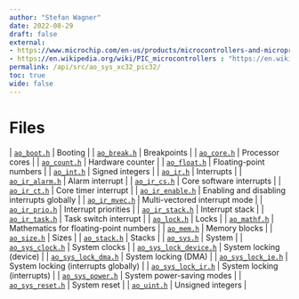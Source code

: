 ```yaml
---
author: "Stefan Wagner"
date: 2022-08-29
draft: false
external:
- https://www.microchip.com/en-us/products/microcontrollers-and-microprocessors/32-bit-mcus : "32-bit PIC® and SAM Microcontrollers"
- https://en.wikipedia.org/wiki/PIC_microcontrollers : "https://en.wikipedia.org/wiki/PIC_microcontrollers"
permalink: /api/src/ao_sys_xc32_pic32/
toc: true
wide: false
---
```


# Files

| [`ao_boot.h`](ao_boot.h.md) | Booting |
| [`ao_break.h`](ao_break.h.md) | Breakpoints |
| [`ao_core.h`](ao_core.h.md) | Processor cores |
| [`ao_count.h`](ao_count.h.md) | Hardware counter |
| [`ao_float.h`](ao_float.h.md) | Floating-point numbers |
| [`ao_int.h`](ao_int.h.md) | Signed integers |
| [`ao_ir.h`](ao_ir.h.md) | Interrupts |
| [`ao_ir_alarm.h`](ao_ir_alarm.h.md) | Alarm interrupt |
| [`ao_ir_cs.h`](ao_ir_cs.h.md) | Core software interrupts |
| [`ao_ir_ct.h`](ao_ir_ct.h.md) | Core timer interrupt |
| [`ao_ir_enable.h`](ao_ir_enable.h.md) | Enabling and disabling interrupts globally |
| [`ao_ir_mvec.h`](ao_ir_mvec.h.md) | Multi-vectored interrupt mode |
| [`ao_ir_prio.h`](ao_ir_prio.h.md) | Interrupt priorities |
| [`ao_ir_stack.h`](ao_ir_stack.h.md) | Interrupt stack |
| [`ao_ir_task.h`](ao_ir_task.h.md) | Task switch interrupt |
| [`ao_lock.h`](ao_lock.h.md) | Locks |
| [`ao_mathf.h`](ao_mathf.h.md) | Mathematics for floating-point numbers |
| [`ao_mem.h`](ao_mem.h.md) | Memory blocks |
| [`ao_size.h`](ao_size.h.md) | Sizes |
| [`ao_stack.h`](ao_stack.h.md) | Stacks |
| [`ao_sys.h`](ao_sys.h.md) | System |
| [`ao_sys_clock.h`](ao_sys_clock.h.md) | System clocks |
| [`ao_sys_lock_device.h`](ao_sys_lock_device.h.md) | System locking (device) |
| [`ao_sys_lock_dma.h`](ao_sys_lock_dma.h.md) | System locking (DMA) |
| [`ao_sys_lock_ie.h`](ao_sys_lock_ie.h.md) | System locking (interrupts globally) |
| [`ao_sys_lock_ir.h`](ao_sys_lock_ir.h.md) | System locking (interrupts) |
| [`ao_sys_power.h`](ao_sys_power.h.md) | System power-saving modes |
| [`ao_sys_reset.h`](ao_sys_reset.h.md) | System reset |
| [`ao_uint.h`](ao_uint.h.md) | Unsigned integers |
